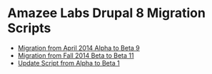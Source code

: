 Amazee Labs Drupal 8 Migration Scripts
==========

* [Migration from April 2014 Alpha to Beta 9](migrate_alpha_beta9.php)
* [Migration from Fall 2014 Beta to Beta 11](migrate_alpha_beta11.php)
* [Update Script from Alpha to Beta 1](update_alpha_beta1.php)